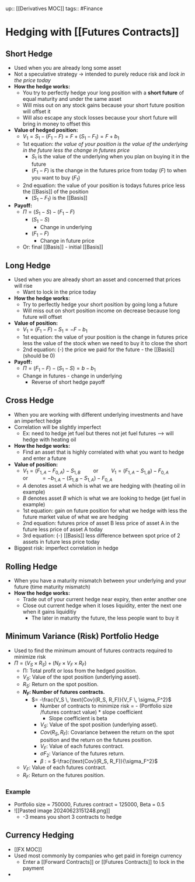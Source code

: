up:: [[Derivatives MOC]]
tags:: #Finance 
# Hedging with [[Futures Contracts]]
## Short Hedge
- Used when you are already long some asset
- Not a speculative strategy -> intended to purely reduce risk and *lock in the price today*
- **How the hedge works:**
	- You try to perfectly hedge your long position with a **short future** of equal maturity and under the same asset
	- Will miss out on any stock gains because your short future position will offset it
	- Will also escape any stock losses because your short future will bring in money to offset this
- **Value of hedged position:**
	-  $V_1 = S_1 - (F_1 - F) = F + (S_1 - F_1) = F + b_1$
	-  1st equation: *the value of your position is the value of the underlying in the future less the change in futures price*
		- $S_1$ is the value of the underlying when you plan on buying it in the future
		- ($F_1-F$) is the change in the futures price from today ($F$) to when you want to buy ($F_1$)
	- 2nd equation: the value of your position is todays futures price less the [[Basis]] of the position
		- $(S_1-F_1)$ is the [[Basis]]
- **Payoff:**
	- $\Pi = (S_1 - S) - (F_1 - F)$
		- $(S_1 - S)$
			- Change in underlying
		- $(F_1 - F)$
			- Change in future price
	- Or: final [[Basis]] - initial [[Basis]]
	
## Long Hedge
- Used when you are already short an asset and concerned that prices will rise
	- Want to lock in the price today
- **How the hedge works:**
	- Try to perfectly hedge your short position by going long a future
	- Will miss out on short position income on decrease because long future will offset
- **Value of position:**
	- $V_1 = (F_1 - F) - S_1 = -F - b_1$
	- 1st equation: the value of your position is the change in futures price less the value of the stock when we need to buy it to close the short
	- 2nd equation: (-) the price we paid for the future - the [[Basis]] (should be 0)
- **Payoff:**
	- $\Pi = (F_1 - F) - (S_1 - S) = b - b_1$
	- Change in futures - change in underlying
		- Reverse of short hedge payoff

## Cross Hedge
 - When you are working with different underlying investments and have an imperfect hedge
 - Correlation will be slightly imperfect
	 - Ex: need to hedge jet fuel but theres not jet fuel futures --> will hedge with heating oil
 - **How the hedge works:**
	 - Find an asset that is highly correlated with what you want to hedge and enter a future
 - **Value of position:**
	 - $V_1 = (F_{1,A} - F_{0,A}) - S_{1,B}\hspace{1cm}\text{or}\hspace{1cm}V_1 = (F_{1,A} - S_{1,B}) - F_{0,A}\hspace{1cm}\text{or}\hspace{1cm}= -b_{1,A} - (S_{1,B} - S_{1,A}) - F_{0,A}$
	 - $A$ denotes asset $A$ which is what we are hedging with (heating oil in example)
	 - $B$ denotes asset $B$ which is what we are looking to hedge (jet fuel in example)
	 - 1st equation: gain on future position for what we hedge with less the future market value of what we are hedging
	 - 2nd equation: futures price of asset B less price of asset A in the future less price of asset A today
	 - 3rd equation: (-) [[Basis]] less difference between spot price of 2 assets in future less price today
- Biggest risk: imperfect correlation in hedge
## Rolling Hedge
- When you have a maturity mismatch between your underlying and your future (time maturity mismatch)
- **How the hedge works:**
	- Trade out of your current hedge near expiry, then enter another one
	- Close out current hedge when it loses liquidity, enter the next one when it gains liquiditiy
		- The later in maturity the future, the less people want to buy it 
## Minimum Variance (Risk) Portfolio Hedge
- Used to find the minimum amount of futures contracts required to minimize risk
- $\Pi = (V_S \times R_S) + (N_F \times V_F \times R_F)$
	- Π: Total profit or loss from the hedged position.
	- $V_S$​: Value of the spot position (underlying asset).
	- $R_S$​: Return on the spot position.
	- **$N_F$​: Number of futures contracts.**
		- $= -\frac{V_S \, \text{Cov}(R_S, R_F)}{V_F \, \sigma_F^2}$
			- Number of contracts to minimize risk = - (Portfolio size /futures contract value) * slope coefficient
				- Slope coefficient is beta
			- $V_S$​: Value of the spot position (underlying asset).
			- $Cov(R_S​,R_F​)$: Covariance between the return on the spot position and the return on the futures position.
			- $V_F$​: Value of each futures contract.
			- $σF_2​$: Variance of the futures return.
			- $\beta$ : = $-\frac{\text{Cov}(R_S, R_F)}{\sigma_F^2}$
	- $V_F$​: Value of each futures contract.
	- $R_F$​: Return on the futures position.
### Example
- Portfolio size = 750000, Futures contract = 125000, Beta = 0.5
- ![[Pasted image 20240623151248.png]]
	- -3 means you short 3 contracts to hedge
## Currency Hedging
- [[FX MOC]]
- Used most commonly by companies who get paid in foreign currency
	- Enter a [[Forward Contracts]] or [[Futures Contracts]] to lock in the payment
- 